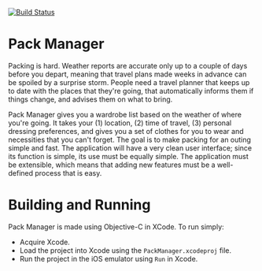 [![Build Status](https://travis-ci.org/asanciangco/PackManager.svg?branch=master)](https://travis-ci.org/asanciangco/PackManager)

# Pack Manager

Packing is hard. Weather reports are accurate only up to a couple of days before you depart, meaning that travel plans made weeks in advance can be spoiled by a surprise storm. People need a travel planner that keeps up to date with the places that they're going, that automatically informs them if things change, and advises them on what to bring.

Pack Manager gives you a wardrobe list based on the weather of where you're going. It takes your (1) location, (2) time of travel, (3) personal dressing preferences, and gives you a set of clothes for you to wear and necessities that you can't forget. The goal is to make packing for an outing simple and fast. The application will have a very clean user interface; since its function is simple, its use must be equally simple. The application must be extensible, which means that adding new features must be a well-defined process that is easy.

# Building and Running

Pack Manager is made using Objective-C in XCode. To run simply:

* Acquire Xcode.
* Load the project into Xcode using the `PackManager.xcodeproj` file.
* Run the project in the iOS emulator using `Run` in Xcode.
